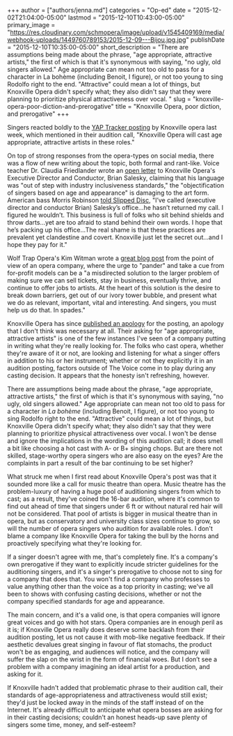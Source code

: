 +++
author = ["authors/jenna.md"]
categories = "Op-ed"
date = "2015-12-02T21:04:00-05:00"
lastmod = "2015-12-10T10:43:00-05:00"
primary_image = "https://res.cloudinary.com/schmopera/image/upload/v1545409169/media/webhook-uploads/1449760789153/2015-12-09---Bijou.jpg.jpg"
publishDate = "2015-12-10T10:35:00-05:00"
short_description = "There are assumptions being made about the phrase, &quot;age appropriate, attractive artists,&quot; the first of which is that it&#039;s synonymous with saying, &quot;no ugly, old singers allowed.&quot; Age appropriate can mean not too old to pass for a character in La bohème (including Benoit, I figure), or not too young to sing Rodolfo right to the end. &quot;Attractive&quot; could mean a lot of things, but Knoxville Opera didn&#039;t specify what; they also didn&#039;t say that they were planning to prioritize physical attractiveness over vocal. "
slug = "knoxville-opera-poor-diction-and-prerogative"
title = "Knoxville Opera, poor diction, and prerogative"
+++

Singers reacted boldly to the [YAP Tracker posting](http://slippedisc.com/2015/12/ugly-old-singers-need-not-apply/) by Knoxville opera last week, which mentioned in their audition call, "Knoxville Opera will cast age appropriate, attractive artists in these roles."

On top of strong responses from the opera-types on social media, there was a flow of new writing about the topic, both formal and rant-like. Voice teacher Dr. Claudia Friedlander wrote an [open letter](http://www.claudiafriedlander.com/the-liberated-voice/brian-selesky.html) to Knoxville Opera's Executive Director and Conductor, Brian Salesky, claiming that his language was "out of step with industry inclusiveness standards," the "objectification of singers based on age and appearance" is damaging to the art form. American bass Morris Robinson [told Slipped Disc](http://slippedisc.com/2015/12/an-american-bass-thunders-at-anti-old-ugly-opera/), "I’ve called (executive director and conductor Brian) Salesky’s office…he hasn’t returned my call. I figured he wouldn’t. This business is full of folks who sit behind shields and throw darts…yet are too afraid to stand behind their own words. I hope that he’s packing up his office...The real shame is that these practices are prevalent yet clandestine and covert. Knoxville just let the secret out...and I hope they pay for it."

Wolf Trap Opera's Kim Witman wrote a [great blog post](http://opera.wolftrap.org/blog/2015/12/04/we-are-all-in-this-together/
) from the point of view of an opera company, where the urge to "pander" and take a cue from for-profit models can be a "a misdirected solution to the larger problem of making sure we can sell tickets, stay in business, eventually thrive, and continue to offer jobs to artists. At the heart of this solution is the desire to break down barriers, get out of our ivory tower bubble, and present what we do as relevant, important, vital and interesting. And singers, you must help us do that. In spades."

Knoxville Opera has since [published an apology](http://slippedisc.com/2015/12/opera-apologises-for-ageist-lookist-casting-sort-of/) for the posting, an apology that I don't think was necessary at all. Their asking for "age appropriate, attractive artists" is one of the few instances I've seen of a company putting in writing what they're really looking for. The folks who cast opera, whether they're aware of it or not, are looking and listening for what a singer offers in addition to his or her instrument; whether or not they explicitly it in an audition posting, factors outside of The Voice come in to play during any casting decision. It appears that the honesty isn't refreshing, however.

There are assumptions being made about the phrase, "age appropriate, attractive artists," the first of which is that it's synonymous with saying, "no ugly, old singers allowed." Age appropriate can mean not too old to pass for a character in *La bohème* (including Benoit, I figure), or not too young to sing Rodolfo right to the end. "Attractive" could mean a lot of things, but Knoxville Opera didn't specify what; they also didn't say that they were planning to prioritize physical attractiveness over vocal. I won't be dense and ignore the implications in the wording of this audition call; it does smell a bit like choosing a hot cast with A- or B+ singing chops. But are there not skilled, stage-worthy opera singers who are also easy on the eyes? Are the complaints in part a result of the bar continuing to be set higher? 

What struck me when I first read about Knoxville Opera's post was that it sounded more like a call for music theatre than opera. Music theatre has the problem-luxury of having a huge pool of auditioning singers from which to cast; as a result, they've coined the 16-bar audition, where it's common to find out ahead of time that singers under 6 ft or without natural red hair will not be considered. That pool of artists is bigger in musical theatre than in opera, but as conservatory and university class sizes continue to grow, so will the number of opera singers who audition for available roles. I don't blame a company like Knoxville Opera for taking the bull by the horns and proactively specifying what they're looking for. 

If a singer doesn't agree with me, that's completely fine. It's a company's own prerogative if they want to explicitly incude stricter guidelines for the auditioning singers, and it's a singer's prerogative to choose not to sing for a company that does that. You won't find a company who professes to value anything other than the voice as a top priority in casting; we've all been to shows with confusing casting decisions, whether or not the company specified standards for age and appearance. 

The main concern, and it's a valid one, is that opera companies will ignore great voices and go with hot stars. Opera companies are in enough peril as it is; if Knoxville Opera really does deserve some backlash from their audition posting, let us not cause it with mob-like negative feedback. If their aesthetic devalues great singing in favour of flat stomachs, the product won't be as engaging, and audiences will notice, and the company will suffer the slap on the wrist in the form of financial woes. But I don’t see a problem with a company imagining an ideal artist for a production, and asking for it.

If Knoxville hadn't added that problematic phrase to their audition call, their standards of age-appropriateness and attractiveness would still exist; they'd just be locked away in the minds of the staff instead of on the Internet. It's already difficult to anticipate what opera bosses are asking for in their casting decisions; couldn't an honest heads-up save plenty of singers some time, money, and self-esteem? 
